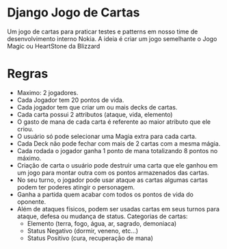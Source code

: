 Django Jogo de Cartas
=====================

Um jogo de cartas para praticar testes e patterns em nosso time de desenvolvimento interno Nokia.
A ideia é criar um jogo semelhante o Jogo Magic ou HeartStone da Blizzard

Regras
======
- Maximo: 2 jogadores.
- Cada Jogador tem 20 pontos de vida.
- Cada jogador tem que criar um ou mais decks de cartas.
- Cada carta possui 2 attributos (ataque, vida, elemento)
- O gasto de mana de cada carta é referente ao maior atributo que ele criou.
- O usuário só pode selecionar uma Magia extra para cada carta.
- Cada Deck não pode fechar com mais de 2 cartas com a mesma mágia.
- Cada rodada o jogador ganha 1 ponto de mana totalizando 8 pontos no máximo.
- Criação de carta o usuário pode destruir uma carta que ele ganhou em um jogo para montar outra
com os pontos armazenados das cartas.
- No seu turno, o jogador pode usar ataque as cartas algumas cartas podem ter poderes atingir o personagem.
- Ganha a partida quem acabar com todos os pontos de vida do oponente.
- Além de ataques físicos, podem ser usadas cartas em seus turnos para ataque, defesa ou mudança de status. Categorias de cartas:
    - Elemento  (terra, fogo, água, ar, sagrado, demoniaca)
    - Status Negativo (dormir, veneno, etc…)
    - Status Positivo (cura, recuperação de mana)
